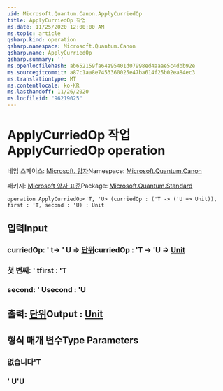 ```yaml
---
uid: Microsoft.Quantum.Canon.ApplyCurriedOp
title: ApplyCurriedOp 작업
ms.date: 11/25/2020 12:00:00 AM
ms.topic: article
qsharp.kind: operation
qsharp.namespace: Microsoft.Quantum.Canon
qsharp.name: ApplyCurriedOp
qsharp.summary: ''
ms.openlocfilehash: ab652159fa64a95401d07998ed4aaae5c4dbb92e
ms.sourcegitcommit: a87c1aa8e7453360025e47ba614f25b02ea84ec3
ms.translationtype: MT
ms.contentlocale: ko-KR
ms.lasthandoff: 11/26/2020
ms.locfileid: "96219025"
---
```

# <a name="applycurriedop-operation"></a><span data-ttu-id="9480f-102">ApplyCurriedOp 작업</span><span class="sxs-lookup"><span data-stu-id="9480f-102">ApplyCurriedOp operation</span></span>

<span data-ttu-id="9480f-103">네임 스페이스: [Microsoft. 양자](xref:Microsoft.Quantum.Canon)</span><span class="sxs-lookup"><span data-stu-id="9480f-103">Namespace: [Microsoft.Quantum.Canon](xref:Microsoft.Quantum.Canon)</span></span>

<span data-ttu-id="9480f-104">패키지: [Microsoft 양자 표준](https://nuget.org/packages/Microsoft.Quantum.Standard)</span><span class="sxs-lookup"><span data-stu-id="9480f-104">Package: [Microsoft.Quantum.Standard](https://nuget.org/packages/Microsoft.Quantum.Standard)</span></span>




```qsharp
operation ApplyCurriedOp<'T, 'U> (curriedOp : ('T -> ('U => Unit)), first : 'T, second : 'U) : Unit
```


## <a name="input"></a><span data-ttu-id="9480f-105">입력</span><span class="sxs-lookup"><span data-stu-id="9480f-105">Input</span></span>

### <a name="curriedop--t---u--unit"></a><span data-ttu-id="9480f-106">curriedOp: ' t-> ' U => [단위](xref:microsoft.quantum.lang-ref.unit)</span><span class="sxs-lookup"><span data-stu-id="9480f-106">curriedOp : 'T -> 'U => [Unit](xref:microsoft.quantum.lang-ref.unit)</span></span> 




### <a name="first--t"></a><span data-ttu-id="9480f-107">첫 번째: ' t</span><span class="sxs-lookup"><span data-stu-id="9480f-107">first : 'T</span></span>




### <a name="second--u"></a><span data-ttu-id="9480f-108">second: ' U</span><span class="sxs-lookup"><span data-stu-id="9480f-108">second : 'U</span></span>





## <a name="output--unit"></a><span data-ttu-id="9480f-109">출력: [단위](xref:microsoft.quantum.lang-ref.unit)</span><span class="sxs-lookup"><span data-stu-id="9480f-109">Output : [Unit](xref:microsoft.quantum.lang-ref.unit)</span></span>



## <a name="type-parameters"></a><span data-ttu-id="9480f-110">형식 매개 변수</span><span class="sxs-lookup"><span data-stu-id="9480f-110">Type Parameters</span></span>

### <a name="t"></a><span data-ttu-id="9480f-111">없습니다</span><span class="sxs-lookup"><span data-stu-id="9480f-111">'T</span></span>


### <a name="u"></a><span data-ttu-id="9480f-112">' U</span><span class="sxs-lookup"><span data-stu-id="9480f-112">'U</span></span>

